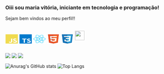 ### Oiii sou maria vitória, iniciante em tecnologia e programação!

Sejam bem vindos ao meu perfil!!

<div style="display: inline_block"><br>
  <img align="center" alt="Mari-Js" height="30" width="40" src="https://raw.githubusercontent.com/devicons/devicon/master/icons/javascript/javascript-plain.svg">
  <img align="center" alt="Mari-Ts" height="30" width="40" src="https://raw.githubusercontent.com/devicons/devicon/master/icons/typescript/typescript-plain.svg">
  <img align="center" alt="Mari-React" height="30" width="40" src="https://raw.githubusercontent.com/devicons/devicon/master/icons/react/react-original.svg">
  <img align="center" alt="Mari-HTML" height="30" width="40" src="https://raw.githubusercontent.com/devicons/devicon/master/icons/html5/html5-original.svg">
  <img align="center" alt="Mari-CSS" height="30" width="40" src="https://raw.githubusercontent.com/devicons/devicon/master/icons/css3/css3-original.svg">
<img src="https://cdn.jsdelivr.net/gh/devicons/devicon/icons/aftereffects/aftereffects-original.svg" width="30" height="30"/>
</div>
  
  ##
 
<div> 
  <a href="https://instagram.com/mxrics" target="_blank"><img src="https://img.shields.io/badge/-Instagram-%23E4405F?style=for-the-badge&logo=instagram&logoColor=white" target="_blank"></a>
  <a href="https://discord.gg/innocent-eyes" target="_blank"><img src="https://img.shields.io/badge/Discord-7289DA?style=for-the-badge&logo=discord&logoColor=white" target="_blank"></a> 
  <a href="https://www.linkedin.com/in/maria-vit%C3%B3ria-oliveira-lopes-684ab4277" target="_blank"><img src="https://img.shields.io/badge/-LinkedIn-%230077B5?style=for-the-badge&logo=linkedin&logoColor=white" target="_blank"></a> 
</div>


![Anurag's GitHub stats](https://github-readme-stats.vercel.app/api?username=mxrics&show_icons=true&theme=dracula)
![Top Langs](https://github-readme-stats.vercel.app/api/top-langs/?username=anuraghazra&hide_progress=true&theme=dracula)
